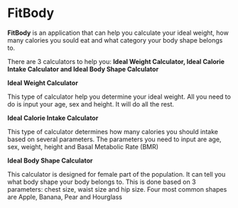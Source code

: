 # FitBody
**FitBody** is an application that can help you calculate your ideal weight, how many calories you sould eat and what category your body shape belongs to.

There are 3 calculators to help you: **Ideal Weight Calculator, Ideal Calorie Intake Calculator and Ideal Body Shape Calculator**



**Ideal Weight Calculator**

This type of calculator help you determine your ideal weight. All you need to do is input your age, sex and height. It will do all the rest. 

**Ideal Calorie Intake Calculator**

This type of calculator determines how many calories you should intake based on several parameters. The parameters you need to input are age, sex, weight, height and Basal Metabolic Rate (BMR)

**Ideal Body Shape Calculator**

This calculator is designed for female part of the population. It can tell you what body shape your body belongs to. This is done based on 3 parameters: chest size, waist size and hip size. Four most common shapes are Apple, Banana, Pear and Hourglass

